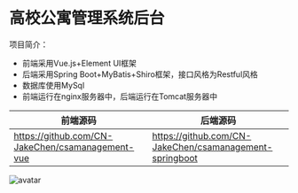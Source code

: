 # 高校公寓管理系统后台


项目简介：
- 前端采用Vue.js+Element UI框架
- 后端采用Spring Boot+MyBatis+Shiro框架，接口风格为Restful风格
- 数据库使用MySql
- 前端运行在nginx服务器中，后端运行在Tomcat服务器中

|  前端源码   | 后端源码   |
| ------------ |  ------------ |
| https://github.com/CN-JakeChen/csamanagement-vue  | https://github.com/CN-JakeChen/csamanagement-springboot  |

![avatar](https://jakechen.top/wp-content/uploads/2020/07/csa_zhujiemian.jpg)
